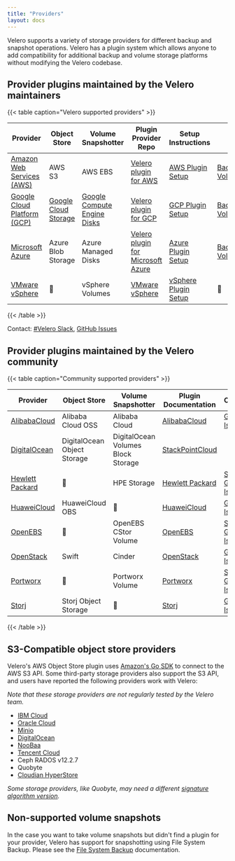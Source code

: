 ```yaml
---
title: "Providers"
layout: docs
---
```


Velero supports a variety of storage providers for different backup and snapshot operations. Velero has a plugin system which allows anyone to add compatibility for additional backup and volume storage platforms without modifying the Velero codebase.

## Provider plugins maintained by the Velero maintainers

{{< table caption="Velero supported providers" >}}

| Provider                          | Object Store                                                                                     | Volume Snapshotter                                                                                 | Plugin Provider Repo                    | Setup Instructions            | Parameters                                                                                                                                                                                                                                              |
|-----------------------------------|--------------------------------------------------------------------------------------------------|----------------------------------------------------------------------------------------------------|-----------------------------------------|-------------------------------|---------------------------------------------------------------------------------------------------------------------------------------------------------------------------------------------------------------------------------------------------------|
| [Amazon Web Services (AWS)](https://aws.amazon.com)    | AWS S3 | AWS EBS | [Velero plugin for AWS](https://github.com/vmware-tanzu/velero-plugin-for-aws)              | [AWS Plugin Setup](https://github.com/vmware-tanzu/velero-plugin-for-aws#setup)        | [BackupStorageLocation](https://github.com/vmware-tanzu/velero-plugin-for-aws/blob/main/backupstoragelocation.md) <br/> [VolumeSnapshotLocation](https://github.com/vmware-tanzu/velero-plugin-for-aws/blob/main/volumesnapshotlocation.md)             |
| [Google Cloud Platform (GCP)](https://cloud.google.com) | [Google Cloud Storage](https://github.com/vmware-tanzu/velero-plugin-for-gcp/blob/main/backupstoragelocation.md)                                                                         | [Google Compute Engine Disks](https://github.com/vmware-tanzu/velero-plugin-for-gcp/blob/main/volumesnapshotlocation.md)                                                                    | [Velero plugin for GCP](https://github.com/vmware-tanzu/velero-plugin-for-gcp)             | [GCP Plugin Setup](https://github.com/vmware-tanzu/velero-plugin-for-gcp#setup)        | [BackupStorageLocation](https://github.com/vmware-tanzu/velero-plugin-for-gcp/blob/main/backupstoragelocation.md) <br/> [VolumeSnapshotLocation](https://github.com/vmware-tanzu/velero-plugin-for-gcp/blob/main/volumesnapshotlocation.md)             |
| [Microsoft Azure](https://azure.com)              | Azure Blob Storage                                                                               | Azure Managed Disks                                                                                | [Velero plugin for Microsoft Azure](https://github.com/vmware-tanzu/velero-plugin-for-microsoft-azure) | [Azure Plugin Setup](https://github.com/vmware-tanzu/velero-plugin-for-microsoft-azure#setup)      | [BackupStorageLocation](https://github.com/vmware-tanzu/velero-plugin-for-microsoft-azure/blob/main/backupstoragelocation.md) <br/> [VolumeSnapshotLocation](https://github.com/vmware-tanzu/velero-plugin-for-microsoft-azure/blob/main/volumesnapshotlocation.md) |
| [VMware vSphere](https://www.vmware.com/ca/products/vsphere.html)              | 🚫                                                                                               | vSphere Volumes                                                                                    | [VMware vSphere](https://github.com/vmware-tanzu/velero-plugin-for-vsphere)                    | [vSphere Plugin Setup](https://github.com/vmware-tanzu/velero-plugin-for-vsphere#velero-plugin-for-vsphere-installation-and-configuration-details)    | 🚫 |
{{< /table >}}

Contact: [#Velero Slack](https://kubernetes.slack.com/messages/velero), [GitHub Issues](https://github.com/vmware-tanzu/velero/issues)

## Provider plugins maintained by the Velero community
{{< table caption="Community supported providers" >}}

| Provider                  | Object Store                 | Volume Snapshotter                 | Plugin Documentation   | Contact                         |
|---------------------------|------------------------------|------------------------------------|------------------------|---------------------------------|
| [AlibabaCloud](https://www.alibabacloud.com/)        | Alibaba Cloud OSS            | Alibaba Cloud                      | [AlibabaCloud](https://github.com/AliyunContainerService/velero-plugin)     | [GitHub Issue](https://github.com/AliyunContainerService/velero-plugin/issues)              |
| [DigitalOcean](https://www.digitalocean.com/)        | DigitalOcean Object Storage  | DigitalOcean Volumes Block Storage | [StackPointCloud](https://github.com/StackPointCloud/ark-plugin-digitalocean)  |                                 |
| [Hewlett Packard](https://www.hpe.com/us/en/storage.html)     | 🚫                           | HPE Storage                        | [Hewlett Packard](https://github.com/hpe-storage/velero-plugin)  | [Slack](https://slack.hpedev.io/), [GitHub Issue](https://github.com/hpe-storage/velero-plugin/issues) |
| [HuaweiCloud](https://www.huaweicloud.com)     | HuaweiCloud OBS                           | 🚫                        | [HuaweiCloud](https://github.com/setoru/velero-plugin-for-huaweicloud)  | [GitHub Issue](https://github.com/setoru/velero-plugin-for-huaweicloud/issues) |
| [OpenEBS](https://openebs.io/)             | 🚫                           | OpenEBS CStor Volume               | [OpenEBS](https://github.com/openebs/velero-plugin)          | [Slack](https://openebs-community.slack.com/), [GitHub Issue](https://github.com/openebs/velero-plugin/issues) |
| [OpenStack](https://www.openstack.org/) | Swift | Cinder | [OpenStack](https://github.com/Lirt/velero-plugin-for-openstack) | [GitHub Issue](https://github.com/Lirt/velero-plugin-for-openstack/issues) |
| [Portworx](https://portworx.com/)            | 🚫                           | Portworx Volume                    | [Portworx](https://docs.portworx.com/scheduler/kubernetes/ark.html)         | [Slack](https://portworx.slack.com/messages/px-k8s), [GitHub Issue](https://github.com/portworx/ark-plugin/issues) |
| [Storj](https://storj.io)               | Storj Object Storage         | 🚫                                 | [Storj](https://github.com/storj-thirdparty/velero-plugin)            | [GitHub Issue](https://github.com/storj-thirdparty/velero-plugin/issues)              |
{{< /table >}}

## S3-Compatible object store providers

Velero's AWS Object Store plugin uses [Amazon's Go SDK][0] to connect to the AWS S3 API. Some third-party storage providers also support the S3 API, and users have reported the following providers work with Velero:

_Note that these storage providers are not regularly tested by the Velero team._

 * [IBM Cloud][1]
 * [Oracle Cloud][2]
 * [Minio][3]
 * [DigitalOcean][4]
 * [NooBaa][5]
 * [Tencent Cloud][7]
 * Ceph RADOS v12.2.7
 * Quobyte
 * [Cloudian HyperStore][38]

_Some storage providers, like Quobyte, may need a different [signature algorithm version][6]._

## Non-supported volume snapshots

In the case you want to take volume snapshots but didn't find a plugin for your provider, Velero has support for snapshotting using File System Backup. Please see the [File System Backup][30] documentation.

[0]: https://github.com/aws/aws-sdk-go/aws
[1]: contributions/ibm-config.md
[2]: contributions/oracle-config.md
[3]: contributions/minio.md
[4]: https://github.com/StackPointCloud/ark-plugin-digitalocean
[5]: http://www.noobaa.com/
[6]: https://github.com/vmware-tanzu/velero-plugin-for-aws/blob/main/backupstoragelocation.md
[7]: contributions/tencent-config.md
[25]: https://github.com/hpe-storage/velero-plugin
[30]: file-system-backup.md
[36]: https://github.com/vmware-tanzu/velero-plugin-for-gcp#setup
[38]: https://www.cloudian.com/
